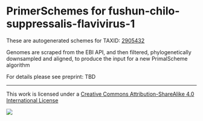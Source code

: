 # PrimerSchemes for fushun-chilo-suppressalis-flavivirus-1

These are autogenerated schemes for TAXID: [2905432](https://www.ncbi.nlm.nih.gov/Taxonomy/Browser/wwwtax.cgi?mode=Info&id=2905432&lvl=3&lin=f&keep=1&srchmode=1&unlock)

Genomes are scraped from the EBI API, and then filtered, phylogenetically downsampled and aligned, to produce the input for a new PrimalScheme algorithm

For details please see preprint: TBD

------------------------------------------------------------------------

This work is licensed under a [Creative Commons Attribution-ShareAlike 4.0 International License](http://creativecommons.org/licenses/by-sa/4.0/) 

![](https://i.creativecommons.org/l/by-sa/4.0/88x31.png)